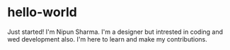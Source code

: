 # hello-world
Just started!
I'm Nipun Sharma. I'm a designer but intrested in coding and wed development also.
I'm here to learn and make my contributions.
